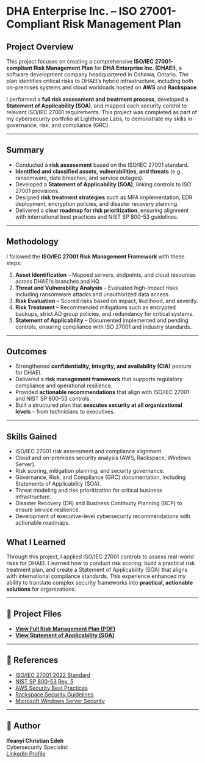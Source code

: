 # DHA Enterprise Inc. – ISO 27001-Compliant Risk Management Plan

##  Project Overview
This project focuses on creating a comprehensive **ISO/IEC 27001-compliant Risk Management Plan** for **DHA Enterprise Inc. (DHAEI)**, a software development company headquartered in Oshawa, Ontario. The plan identifies critical risks to DHAEI’s hybrid infrastructure, including both on-premises systems and cloud workloads hosted on **AWS** and **Rackspace**.

I performed a **full risk assessment and treatment process**, developed a **Statement of Applicability (SOA)**, and mapped each security control to relevant ISO/IEC 27001 requirements. This project was completed as part of my cybersecurity portfolio at Lighthouse Labs, to demonstrate my skills in governance, risk, and compliance (GRC).

---

##  Summary 
- Conducted a **risk assessment** based on the ISO/IEC 27001 standard.
- **Identified and classified assets, vulnerabilities, and threats** (e.g., ransomware, data breaches, and service outages).
- Developed a **Statement of Applicability (SOA)**, linking controls to ISO 27001 provisions.
- Designed **risk treatment strategies** such as MFA implementation, EDR deployment, encryption policies, and disaster recovery planning.
- Delivered a **clear roadmap for risk prioritization**, ensuring alignment with international best practices and NIST SP 800-53 guidelines.

---

##  Methodology
I followed the **ISO/IEC 27001 Risk Management Framework** with these steps:
1. **Asset Identification** – Mapped servers, endpoints, and cloud resources across DHAEI’s branches and HQ.
2. **Threat and Vulnerability Analysis** – Evaluated high-impact risks including ransomware attacks and unauthorized data access.
3. **Risk Evaluation** – Scored risks based on impact, likelihood, and severity.
4. **Risk Treatment** – Recommended mitigations such as encrypted backups, strict AD group policies, and redundancy for critical systems.
5. **Statement of Applicability** – Documented implemented and pending controls, ensuring compliance with ISO 27001 and industry standards.

---

##  Outcomes
- Strengthened **confidentiality, integrity, and availability (CIA)** posture for DHAEI.
- Delivered a **risk management framework** that supports regulatory compliance and operational resilience.
- Provided **actionable recommendations** that align with ISO/IEC 27001 and NIST SP 800-53 controls.
- Built a structured plan that **executes security at all organizational levels** – from technicians to executives.

---

##  Skills Gained
- ISO/IEC 27001 risk assessment and compliance alignment.  
- Cloud and on-premises security analysis (AWS, Rackspace, Windows Server).  
- Risk scoring, mitigation planning, and security governance.  
- Governance, Risk, and Compliance (GRC) documentation, including Statements of Applicability (SOA).  
- Threat modeling and risk prioritization for critical business infrastructure.  
- Disaster Recovery (DR) and Business Continuity Planning (BCP) to ensure service resilience.  
- Development of executive-level cybersecurity recommendations with actionable roadmaps.  

## What I Learned
Through this project, I applied ISO/IEC 27001 controls to assess real-world risks for DHAEI. I learned how to conduct risk scoring, build a practical risk treatment plan, and create a Statement of Applicability (SOA) that aligns with international compliance standards. This experience enhanced my ability to translate complex security frameworks into **practical, actionable solutions** for organizations.

---

## 📂 Project Files
- **[View Full Risk Management Plan (PDF)](docs/DHA_Enterprise_Inc_ISO_27001_Compliant_Risk_Management_Plan.pdf)**  
- **[View Statement of Applicability (SOA)](./SOA_DHAEI.xlsx)**  

---

## 🔗 References
- [ISO/IEC 27001:2022 Standard](https://www.iso.org/standard/27001)
- [NIST SP 800-53 Rev. 5](https://csrc.nist.gov/publications/detail/sp/800-53/rev-5/final)
- [AWS Security Best Practices](https://aws.amazon.com/security/)
- [Rackspace Security Guidelines](https://docs.rackspace.com/security/)
- [Microsoft Windows Server Security](https://learn.microsoft.com/en-us/windows-server/security/)

---

## 👤 Author
**Ifeanyi Christian Edeh**  
Cybersecurity Specialist  
[LinkedIn Profile](https://www.linkedin.com/in/ifeanyiedeh)

